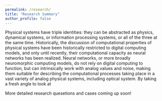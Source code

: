 ```yaml
---
permalink: /research/
title: "Research Summary"
author_profile: false
---
```


Physical systems have triple identities: they can be abstracted as physics, dynamical systems, or information processing systems, or all of the three at the same time. Historically, the discussion of computational properties of physical systems have been historically restricted to digital computing models, and only until recently, their computational capacity as neural networks has been realized. Neural networks, or more broadly neuromorphic computing models, do not rely on digital computing to function, but can intrinsically work with analog values and noise, making them suitable for describing the computational processes taking place in a vast variety of analog physical systems, including optical system. By taking a fresh angle to look at 

More detailed research quesetions and cases coming up soon!
